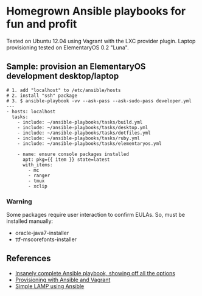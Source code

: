 # Homegrown Ansible playbooks for fun and profit

Tested on Ubuntu 12.04 using Vagrant with the LXC provider plugin. Laptop provisioning tested on ElementaryOS 0.2 "Luna".

## Sample: provision an ElementaryOS development desktop/laptop

    # 1. add "localhost" to /etc/ansible/hosts
    # 2. install "ssh" package
    # 3. $ ansible-playbook -vv --ask-pass --ask-sudo-pass developer.yml
    ---
    - hosts: localhost
      tasks:
        - include: ~/ansible-playbooks/tasks/build.yml    
        - include: ~/ansible-playbooks/tasks/desktop.yml
        - include: ~/ansible-playbooks/tasks/dotfiles.yml
        - include: ~/ansible-playbooks/tasks/ruby.yml
        - include: ~/ansible-playbooks/tasks/elementaryos.yml    

        - name: ensure console packages installed
          apt: pkg={{ item }} state=latest
          with_items:
            - mc
            - ranger
            - tmux
            - xclip

### Warning

Some packages require user interaction to confirm EULAs. So, must be installed manually:

- oracle-java7-installer
- ttf-mscorefonts-installer

## References

* [Insanely complete Ansible playbook, showing off all the options][gst]
* [Provisioning with Ansible and Vagrant][scl]
* [Simple LAMP using Ansible][git] 

[git]: https://github.com/ansible/ansible-examples/tree/master/lamp_simple
[scl]: http://julien.ponge.org/blog/scalable-and-understandable-provisioning-with-ansible-and-vagrant/
[gst]: https://gist.github.com/marktheunissen/2979474
